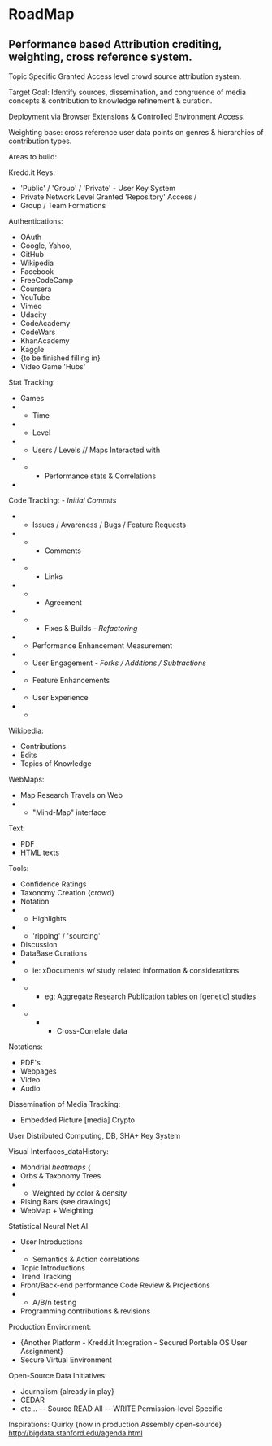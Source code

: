 # RoadMap
Performance based Attribution crediting, weighting, cross reference system.
--

Topic Specific Granted Access level crowd source attribution system.

Target Goal:
Identify sources, dissemination, and congruence of media concepts & contribution to knowledge refinement & curation.

Deployment via Browser Extensions & Controlled Environment Access.

Weighting base: cross reference user data points on genres & hierarchies of contribution types.


Areas to build:

Kredd.it Keys:
 - 'Public' / 'Group' / 'Private' - User Key System
 - Private Network Level Granted 'Repository' Access / 
 - Group / Team Formations

Authentications:
 - OAuth
  - Google, Yahoo, 
 - GitHub
 - Wikipedia
 - Facebook
 - FreeCodeCamp
 - Coursera
 - YouTube
 - Vimeo
 - Udacity
 - CodeAcademy
 - CodeWars
 - KhanAcademy
 - Kaggle
 - {to be finished filling in}
 - Video Game 'Hubs'

Stat Tracking:
 - Games
 - - Time
 - - Level
 - - Users / Levels // Maps Interacted with
 - - - Performance stats & Correlations
 - 

Code Tracking:
 *- Initial Commits*
 - - Issues / Awareness / Bugs / Feature Requests
 - - - Comments
 - - - Links
 - - - Agreement
 - - - Fixes & Builds
 *- Refactoring*
 - - Performance Enhancement Measurement
 - - User Engagement
 *- Forks / Additions / Subtractions*
 - - Feature Enhancements
 - - User Experience
 - - 

Wikipedia:
 - Contributions
 - Edits
 - Topics of Knowledge

WebMaps:
 - Map Research Travels on Web
 - - "Mind-Map" interface

Text:
 - PDF
 - HTML texts

Tools:
 - Confidence Ratings
 - Taxonomy Creation {crowd}
 - Notation
 - - Highlights
 - - 'ripping' / 'sourcing'
 - Discussion
 - DataBase Curations
 - - ie: xDocuments w/ study related information & considerations
 - - - eg: Aggregate Research Publication tables on [genetic] studies
 - - - - Cross-Correlate data

Notations:
 - PDF's
 - Webpages
 - Video
 - Audio

Dissemination of Media Tracking:
 - Embedded Picture [media] Crypto

User Distributed Computing, DB, SHA+ Key System

Visual Interfaces_dataHistory:
 - Mondrial _heatmaps_ {
 - Orbs & Taxonomy Trees
 - - Weighted by color & density
 - Rising Bars {see drawings}
 - WebMap + Weighting

Statistical Neural Net AI
 - User Introductions
 - - Semantics & Action correlations
 - Topic Introductions
 - Trend Tracking
 - Front/Back-end performance Code Review & Projections
 - - A/B/n testing
 - Programming contributions & revisions

Production Environment:
 - {Another Platform - Kredd.it Integration - Secured Portable OS User Assignment}
 - Secure Virtual Environment

Open-Source Data Initiatives:
 - Journalism {already in play}
 - CEDAR
 - etc...
-- Source READ All
 -- WRITE Permission-level Specific

Inspirations:
Quirky
{now in production Assembly open-source}
http://bigdata.stanford.edu/agenda.html
